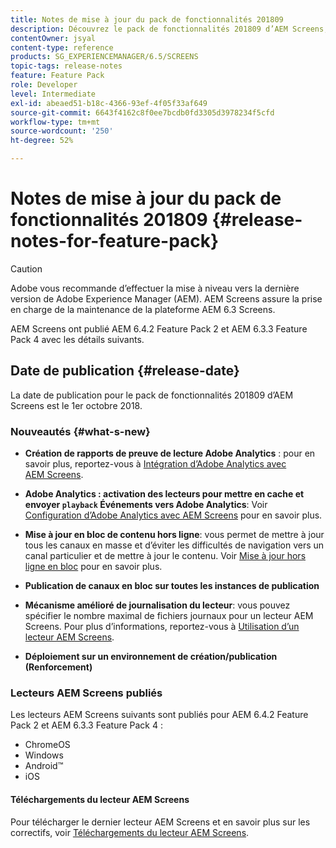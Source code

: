 ```yaml
---
title: Notes de mise à jour du pack de fonctionnalités 201809
description: Découvrez le pack de fonctionnalités 201809 d’AEM Screens, publié le mardi 1 octobre 2018.
contentOwner: jsyal
content-type: reference
products: SG_EXPERIENCEMANAGER/6.5/SCREENS
topic-tags: release-notes
feature: Feature Pack
role: Developer
level: Intermediate
exl-id: abeaed51-b18c-4366-93ef-4f05f33af649
source-git-commit: 6643f4162c8f0ee7bcdb0fd3305d3978234f5cfd
workflow-type: tm+mt
source-wordcount: '250'
ht-degree: 52%

---
```


# Notes de mise à jour du pack de fonctionnalités 201809 {#release-notes-for-feature-pack}

>[!CAUTION]
>
>Adobe vous recommande d’effectuer la mise à niveau vers la dernière version de Adobe Experience Manager (AEM). AEM Screens assure la prise en charge de la maintenance de la plateforme AEM 6.3 Screens.

AEM Screens ont publié AEM 6.4.2 Feature Pack 2 et AEM 6.3.3 Feature Pack 4 avec les détails suivants.

## Date de publication {#release-date}

La date de publication pour le pack de fonctionnalités 201809 d’AEM Screens est le 1er octobre 2018.

### Nouveautés {#what-s-new}

* **Création de rapports de preuve de lecture Adobe Analytics** : pour en savoir plus, reportez-vous à [Intégration d’Adobe Analytics avec AEM Screens](adobe-analytics-integration-aem-screens.md).

* **Adobe Analytics : activation des lecteurs pour mettre en cache et envoyer `playback` Événements vers Adobe Analytics**: Voir [Configuration d’Adobe Analytics avec AEM Screens](configuring-adobe-analytics-aem-screens.md) pour en savoir plus.

* **Mise à jour en bloc de contenu hors ligne**: vous permet de mettre à jour tous les canaux en masse et d’éviter les difficultés de navigation vers un canal particulier et de mettre à jour le contenu. Voir [Mise à jour hors ligne en bloc](bulk-offline-update.md) pour en savoir plus.

* **Publication de canaux en bloc sur toutes les instances de publication**
* **Mécanisme amélioré de journalisation du lecteur**: vous pouvez spécifier le nombre maximal de fichiers journaux pour un lecteur AEM Screens. Pour plus d’informations, reportez-vous à [Utilisation d’un lecteur AEM Screens](working-with-screens-player.md).

* **Déploiement sur un environnement de création/publication (Renforcement)**

### Lecteurs AEM Screens publiés

Les lecteurs AEM Screens suivants sont publiés pour AEM 6.4.2 Feature Pack 2 et AEM 6.3.3 Feature Pack 4 :

* ChromeOS
* Windows
* Android™
* iOS

#### Téléchargements du lecteur AEM Screens

Pour télécharger le dernier lecteur AEM Screens et en savoir plus sur les correctifs, voir [Téléchargements du lecteur AEM Screens](https://download.macromedia.com/screens/).
